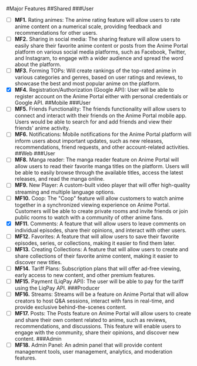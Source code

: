 #Major Features
##Shared
###User

- [ ] **MF1.** Rating animes: The anime rating feature will allow users to rate anime content on a numerical scale, providing feedback and recommendations for other users.
- [ ] **MF2.** Sharing in social media: The sharing feature will allow users to easily share their favorite anime content or posts from the Anime Portal platform on various social media platforms, such as Facebook, Twitter, and Instagram, to engage with a wider audience and spread the word about the platform.
- [ ] **MF3.** Forming TOPs: Will create rankings of the top-rated anime in various categories and genres, based on user ratings and reviews, to showcase the best and most popular anime on the platform.
- [x] **MF4.** Registration/Authorization (Google API): User will be able to register account on the Anime Portal either with personal credentials or Google API.
##Mobile
###User
- [ ] **MF5.** Friends Functionality: The friends functionality will allow users to connect and interact with their friends on the Anime Portal mobile app. Users would be able to search for and add friends and view their friends' anime activity.
- [ ] **MF6.** Notifications: Mobile notifications for the Anime Portal platform will inform users about important updates, such as new releases, recommendations, friend requests, and other account-related activities.
##Web
###User
- [ ] **MF8.** Manga reader: The manga reader feature on Anime Portal will allow users to read their favorite manga titles on the platform. Users will be able to easily browse through the available titles, access the latest releases, and read the manga online.
- [ ] **MF9.** New Player: A custom-built video player that will offer high-quality streaming and multiple language options.
- [ ] **MF10.** Coop: The "Coop" feature will allow customers to watch anime together in a synchronized viewing experience on Anime Portal. Customers will be able to create private rooms and invite friends or join public rooms to watch with a community of other anime fans.
- [x] **MF11.** Comments: A feature that will allow users to leave comments on individual episodes, share their opinions, and interact with other users.
- [ ] **MF12.** Favorites: A feature that will allow users to save their favorite episodes, series, or collections, making it easier to find them later.
- [ ] **MF13.** Creating Collections: A feature that will allow users to create and share collections of their favorite anime content, making it easier to discover new titles.
- [ ] **MF14.** Tariff Plans: Subscription plans that will offer ad-free viewing, early access to new content, and other premium features.
- [ ] **MF15.** Payment (LiqPay API): The user will be able to pay for the tariff using the LiqPay API.
###Producer
- [ ] **MF16.** Streams: Streams will be a feature on Anime Portal that will allow creators to host Q&A sessions, interact with fans in real-time, and provide exclusive behind-the-scenes content.
- [ ] **MF17.** Posts: The Posts feature on Anime Portal will allow users to create and share their own content related to anime, such as reviews, recommendations, and discussions. This feature will enable users to engage with the community, share their opinions, and discover new content.
###Admin
- [ ] **MF18.** Admin Panel: An admin panel that will provide content management tools, user management, analytics, and moderation features.
